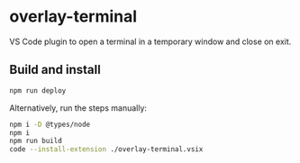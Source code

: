 # overlay-terminal

VS Code plugin to open a terminal in a temporary window and close on exit.

## Build and install

```sh
npm run deploy
```

Alternatively, run the steps manually:

```sh
npm i -D @types/node
npm i
npm run build
code --install-extension ./overlay-terminal.vsix
```
